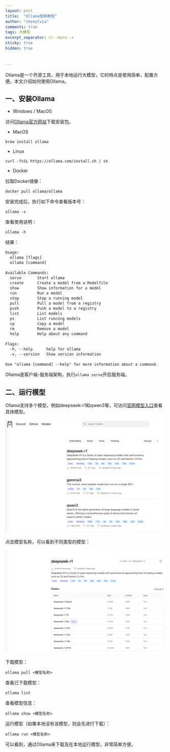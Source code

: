 ```yaml
---
layout: post
title:  "Ollama使用教程"
author: "chenylvia"
comments: true
tags: 大模型
excerpt_separator: <!--more-->
sticky: true
hidden: true


---
```


Ollama是一个开源工具，用于本地运行大模型，它的特点是使用简单，配置方便。本文介绍如何使用Ollama。<!--more-->

## 一、安装Ollama

- Windows / MacOS

访问[Ollama官方网站](https://ollama.com/)下载安装包。

- MacOS

```shell
brew install ollama
```

- Linux

```shell
curl -fsSL https://ollama.com/install.sh | sh
```

- Docker

拉取Docker镜像：

```shell
docker pull ollama/ollama
```

安装完成后，执行如下命令查看版本号：

```shell
ollama -v
```

查看使用说明：

```shell
ollama -h
```

结果：

```shell
Usage:
  ollama [flags]
  ollama [command]

Available Commands:
  serve       Start ollama
  create      Create a model from a Modelfile
  show        Show information for a model
  run         Run a model
  stop        Stop a running model
  pull        Pull a model from a registry
  push        Push a model to a registry
  list        List models
  ps          List running models
  cp          Copy a model
  rm          Remove a model
  help        Help about any command

Flags:
  -h, --help      help for ollama
  -v, --version   Show version information

Use "ollama [command] --help" for more information about a command.
```

Ollama是客户端-服务端架构，执行`ollama serve`开启服务端。

## 二、运行模型

Ollama支持多个模型，例如deepseek-r1和qwen3等，可访问[官网模型入口](https://ollama.com/search)查看具体模型。

![ollama-models](../assets/img/2025-06-22-Ollama使用教程/ollama-models.png)

点击模型名称，可以看到不同类型的模型：

![deepseek-r1-models](../assets/img/2025-06-22-Ollama使用教程/deepseek-r1-models.png)

下载模型：

```shell
ollama pull <模型名称>
```

查看已下载模型：

```shell
ollama list
```

查看模型信息：

```shell
ollama show <模型名称>
```

运行模型（如果本地没有该模型，则会先进行下载）：

```shell
ollama run <模型名称>
```

可以看到，通过Ollama来下载及在本地运行模型，非常简单方便。